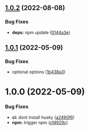 ## [1.0.2](https://github.com/5app/fetch/compare/v1.0.1...v1.0.2) (2022-08-08)


### Bug Fixes

* **deps:** npm update ([0144a3e](https://github.com/5app/fetch/commit/0144a3ea141bf6fff1389143da17b5ff9f054608))

## [1.0.1](https://github.com/5app/fetch/compare/v1.0.0...v1.0.1) (2022-05-09)


### Bug Fixes

* optional options ([1b438a3](https://github.com/5app/fetch/commit/1b438a3329c0926a86056312fcef9d9180ff5a93))

# 1.0.0 (2022-05-09)


### Bug Fixes

* **ci:** dont install husky ([a2490f6](https://github.com/5app/fetch/commit/a2490f6c53341bcfa987df5d3f95c02a4d50b643))
* **npm:** trigger npm ([cf4929c](https://github.com/5app/fetch/commit/cf4929c8b9582643cf18936f89c9fc4e35837c26))
